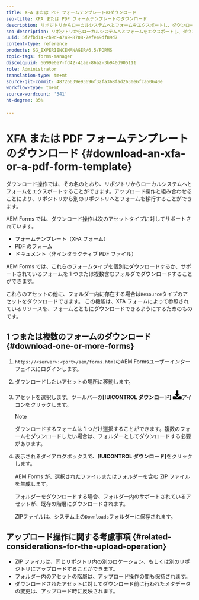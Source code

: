 ```yaml
---
title: XFA または PDF フォームテンプレートのダウンロード
seo-title: XFA または PDF フォームテンプレートのダウンロード
description: リポジトリからローカルシステムへとフォームをエクスポートし、ダウンロードされたフォームを新しいリポジトリに移行することができます。
seo-description: リポジトリからローカルシステムへとフォームをエクスポートし、ダウンロードされたフォームを新しいリポジトリに移行することができます。
uuid: 5f7fbd14-cb9d-4749-8708-7efe49df89d7
content-type: reference
products: SG_EXPERIENCEMANAGER/6.5/FORMS
topic-tags: forms-manager
discoiquuid: 6699e0e7-fd42-41ae-86a2-3b940d905111
role: Administrator
translation-type: tm+mt
source-git-commit: 48726639e93696f32fa368fad2630e6fca50640e
workflow-type: tm+mt
source-wordcount: '341'
ht-degree: 85%

---
```



# XFA または PDF フォームテンプレートのダウンロード {#download-an-xfa-or-a-pdf-form-template}

ダウンロード操作では、その名のとおり、リポジトリからローカルシステムへとフォームをエクスポートすることができます。アップロード操作と組み合わせることにより、リポジトリから別のリポジトリへとフォームを移行することができます。

AEM Forms では、ダウンロード操作は次のアセットタイプに対してサポートされています。

* フォームテンプレート（XFA フォーム）
* PDF のフォーム
* ドキュメント（非インタラクティブ PDF ファイル）

AEM Forms では、これらのフォームタイプを個別にダウンロードするか、サポートされているフォームを 1 つまたは複数含むフォルダでダウンロードすることができます。

これらのアセットの他に、フォルダー内に存在する場合は`Resource`タイプのアセットをダウンロードできます。 この機能は、XFA フォームによって参照されているリソースを、フォームとともにダウンロードできるようにするためのものです。

## 1 つまたは複数のフォームのダウンロード {#download-one-or-more-forms}

1. `https://<server>:<port>/aem/forms.html`のAEM Formsユーザーインターフェイスにログインします。

1. ダウンロードしたいアセットの場所に移動します。

1. アセットを選択します。ツールバーの&#x200B;**[!UICONTROL ダウンロード]** ![aem6forms_download](assets/aem6forms_download.png)アイコンをクリックします。

   >[!NOTE]
   >
   >ダウンロードするフォームは 1 つだけ選択することができます。複数のフォームをダウンロードしたい場合は、フォルダーとしてダウンロードする必要があります。

1. 表示されるダイアログボックスで、**[!UICONTROL ダウンロード]**&#x200B;をクリックします。

   AEM Forms が、選択されたファイルまたはフォルダーを含む ZIP ファイルを生成します。

   フォルダーをダウンロードする場合、フォルダー内のサポートされているアセットが、既存の階層にダウンロードされます。

   ZIPファイルは、システム上の`Downloads`フォルダーに保存されます。

## アップロード操作に関する考慮事項 {#related-considerations-for-the-upload-operation}

* ZIP ファイルは、同じリポジトリ内の別のロケーション、もしくは別のリポジトリにアップロードすることができます。
* フォルダー内のアセットの階層は、アップロード操作の間も保持されます。
* ダウンロードされたアセットに対してダウンロード前に行われたメタデータの変更は、アップロード時に反映されます。

